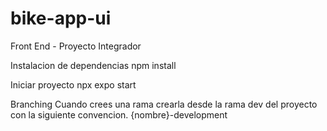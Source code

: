 # bike-app-ui
Front End - Proyecto Integrador

Instalacion de dependencias
npm install

Iniciar proyecto
npx expo start

Branching
Cuando crees una rama crearla desde la rama dev del proyecto con la siguiente convencion.
{nombre}-development